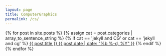 ```yaml
---
layout: page
title: ComputerGraphics
permalink: /cs/
---
```

{% for post in site.posts %}
{% assign cat = post.categories | array_to_sentence_string %}
{% if cat == 'jekyll and CG' or cat == 'jekyll and cg' %}
 <a class="post-link" href="{{ post.url | prepend: site.basepath }}">{{ post.title }}   <span class="post-meta">{{ post.date | date: "%b %-d, %Y" }}</span></a>
{% endif %}
{% endfor %}

